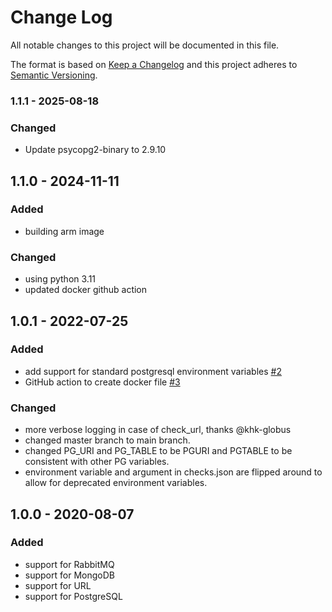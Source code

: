 # Change Log
All notable changes to this project will be documented in this file.

The format is based on [Keep a Changelog](http://keepachangelog.com/)
and this project adheres to [Semantic Versioning](http://semver.org/).
### 1.1.1 - 2025-08-18

### Changed
- Update psycopg2-binary to 2.9.10

## 1.1.0 - 2024-11-11

### Added
- building arm image

### Changed
- using python 3.11
- updated docker github action

## 1.0.1 - 2022-07-25

### Added
- add support for standard postgresql environment variables [#2](https://github.com/ncsa/checks/issues/2)
- GitHub action to create docker file [#3](https://github.com/ncsa/checks/issues/3)

### Changed
- more verbose logging in case of check_url, thanks @khk-globus
- changed master branch to main branch.
- changed PG_URI and PG_TABLE to be PGURI and PGTABLE to be consistent with other PG variables.
- environment variable and argument in checks.json are flipped around to allow for deprecated environment variables.

## 1.0.0 - 2020-08-07

### Added
- support for RabbitMQ
- support for MongoDB
- support for URL
- support for PostgreSQL
